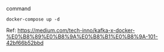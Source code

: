command 
```
docker-compose up -d
```

Ref: https://medium.com/tech-inno/kafka-x-docker-%E0%B8%89%E0%B8%9A%E0%B8%B1%E0%B8%9A-101-42bf66b52bbd
